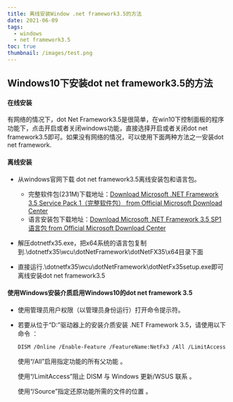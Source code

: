 ```yaml
---
title: 离线安装Window .net framework3.5的方法
date: 2021-06-09
tags:
  - windows
  - net framework3.5
toc: true 
thumbnail: /images/test.png
---
```


##  Windows10下安装dot net framework3.5的方法

#### 在线安装
有网络的情况下，dot Net Framework3.5是很简单，在win10下控制面板的程序功能下，点击开启或者关闭windows功能，直接选择开启或者关闭dot net framework3.5即可。如果没有网络的情况，可以使用下面两种方法之一安装dot net framework.

<!--more-->

#### 离线安装

* 从windows官网下载 dot net framework3.5离线安装包和语言包。
  * 完整软件包(231M)下载地址：[Download Microsoft .NET Framework 3.5 Service Pack 1（完整软件包） from Official Microsoft Download Center](https://www.microsoft.com/zh-cn/download/details.aspx?id=25150)
  * 语言安装包下载地址：[Download Microsoft .NET Framework 3.5 SP1 语言包 from Official Microsoft Download Center](https://www.microsoft.com/zh-cn/download/confirmation.aspx?id=21891)

* 解压dotnetfx35.exe，把x64系统的语言包复制到.\dotnetfx35\wcu\dotNetFramework\dotNetFX35\x64目录下面
* 直接运行.\dotnetfx35\wcu\dotNetFramework\dotNetFx35setup.exe即可离线安装dot net framework3.5

#### 使用Windows安装介质启用Windows10的dot net framework 3.5

* 使用管理员用户权限（以管理员身份运行）打开命令提示符。

* 若要从位于“D:”驱动器上的安装介质安装 .NET Framework 3.5，请使用以下命令 ：

  ```html
  DISM /Online /Enable-Feature /FeatureName:NetFx3 /All /LimitAccess /Source:d:\sources\sxs
  ```

  使用“/All”启用指定功能的所有父功能 。

  使用“/LimitAccess”阻止 DISM 与 Windows 更新/WSUS 联系 。

  使用“/Source”指定还原功能所需的文件的位置 。

